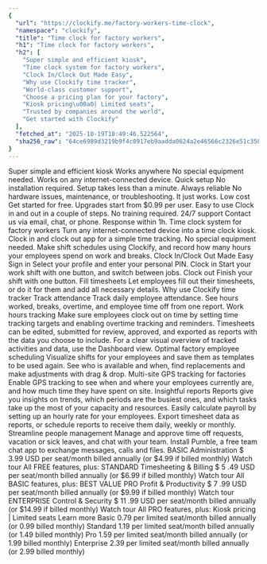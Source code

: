 ```yaml
---
{
  "url": "https://clockify.me/factory-workers-time-clock",
  "namespace": "clockify",
  "title": "Time clock for factory workers",
  "h1": "Time clock for factory workers",
  "h2": [
    "Super simple and efficient kiosk",
    "Time clock system for factory workers",
    "Clock In/Clock Out Made Easy",
    "Why use Clockify time tracker",
    "World-class customer support",
    "Choose a pricing plan for your factory",
    "Kiosk pricing\u00a0| Limited seats",
    "Trusted by companies around the world",
    "Get started with Clockify"
  ],
  "fetched_at": "2025-10-19T18:49:46.522564",
  "sha256_raw": "64ce6989d3219b9f4c0917eb9aadda0624a2e46566c2326e51c3586cb65d7aa2"
}
---
```


Super simple and efficient kiosk
Works anywhere
No special equipment needed. Works on any internet-connected device.
Quick setup
No installation required. Setup takes less than a minute.
Always reliable
No hardware issues, maintenance, or troubleshooting. It just works.
Low cost
Get started for free. Upgrades start from $0.99 per user.
Easy to use
Clock in and out in a couple of steps. No training required.
24/7 support
Contact us via email, chat, or phone. Response within 1h.
Time clock system for factory workers
Turn any internet-connected device into a time clock kiosk. Clock in and clock out app for a simple time tracking. No special equipment needed.
Make shift schedules using Clockify, and record how many hours your employees spend on work and breaks.
Clock In/Clock Out Made Easy
Sign in
Select your profile and enter your personal PIN.
Clock in
Start your work shift with one button, and switch between jobs.
Clock out
Finish your shift with one button.
Fill timesheets
Let employees fill out their timesheets, or do it for them and add all necessary details.
Why use Clockify time tracker
Track attendance
Track daily employee attendance. See hours worked, breaks, overtime, and employee time off from one report.
Work hours tracking
Make sure employees clock out on time by setting time tracking targets and enabling overtime tracking and reminders.
Timesheets can be edited, submitted for review, approved, and exported as reports with the data you choose to include. For a clear visual overview of tracked activities and data, use the Dashboard view.
Optimal factory employee scheduling
Visualize shifts for your employees and save them as templates to be used again. See who is available and when, find replacements and make adjustments with drag & drop.
Multi-site GPS tracking for factories
Enable GPS tracking to see when and where your employees currently are, and how much time they have spent on site.
Insightful reports
Reports give you insights on trends, which periods are the busiest ones, and which tasks take up the most of your capacity and resources.
Easily calculate payroll by setting up an hourly rate for your employees. Export timesheet data as reports, or schedule reports to receive them daily, weekly or monthly.
Streamline people management
Manage and approve time off requests, vacation or sick leaves, and chat with your team. Install Pumble, a free team chat app to exchange messages, calls and files.
BASIC
Administration
$
3.99
USD
per seat/month
billed annually
(or
$4.99 if billed
monthly)
Watch tour
All FREE features, plus:
STANDARD
Timesheeting & Billing
$
5
.49
USD
per seat/month
billed annually
(or
$6.99 if billed
monthly)
Watch tour
All BASIC features, plus:
BEST VALUE
PRO
Profit & Productivity
$
7
.99
USD
per seat/month
billed annually
(or
$9.99 if billed
monthly)
Watch tour
ENTERPRISE
Control & Security
$
11
.99
USD
per seat/month
billed annually
(or
$14.99 if billed
monthly)
Watch tour
All PRO features, plus:
Kiosk pricing | Limited seats
Learn more
Basic
0.79
per limited seat/month billed annually (or 0.99 billed monthly)
Standard
1.19
per limited seat/month billed annually (or 1.49 billed monthly)
Pro
1.59
per limited seat/month billed annually (or 1.99 billed monthly)
Enterprise
2.39
per limited seat/month billed annually (or 2.99 billed monthly)
